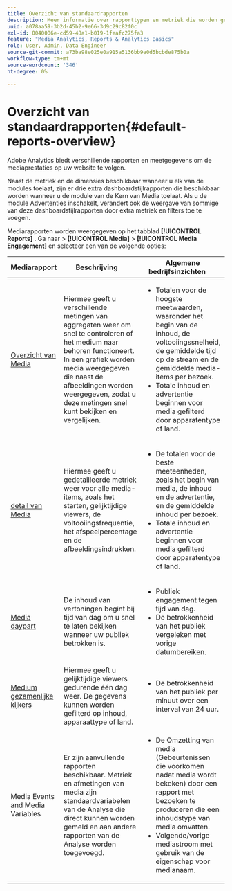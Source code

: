 ```yaml
---
title: Overzicht van standaardrapporten
description: Meer informatie over rapporttypen en metriek die worden gebruikt om media op uw website bij te houden. Ontdek de dashboardstijlrapporten die beschikbaar zijn met de module Media Core.
uuid: a078aa59-3b2d-45b2-9e66-3d9c29c82f0c
exl-id: 0040006e-cd59-48a1-b019-1feafc275fa3
feature: "Media Analytics, Reports & Analytics Basics"
role: User, Admin, Data Engineer
source-git-commit: a73ba98e025e0a915a5136bb9e0d5bcbde875b0a
workflow-type: tm+mt
source-wordcount: '346'
ht-degree: 0%

---
```


# Overzicht van standaardrapporten{#default-reports-overview}

Adobe Analytics biedt verschillende rapporten en meetgegevens om de mediaprestaties op uw website te volgen.

Naast de metriek en de dimensies beschikbaar wanneer u elk van de modules toelaat, zijn er drie extra dashboardstijlrapporten die beschikbaar worden wanneer u de module van de Kern van Media toelaat. Als u de module Advertenties inschakelt, verandert ook de weergave van sommige van deze dashboardstijlrapporten door extra metriek en filters toe te voegen.

Mediarapporten worden weergegeven op het tabblad **[!UICONTROL Reports]** . Ga naar > **[!UICONTROL Media]** > **[!UICONTROL Media Engagement]** en selecteer een van de volgende opties:

| Mediarapport | Beschrijving     | Algemene bedrijfsinzichten       |
| --- | --- | --- |
| [ Overzicht van Media ](media-reports-overview.md) | Hiermee geeft u verschillende metingen van aggregaten weer om snel te controleren of het medium naar behoren functioneert. In een grafiek worden media weergegeven die naast de afbeeldingen worden weergegeven, zodat u deze metingen snel kunt bekijken en vergelijken. | <ul> <li>Totalen voor de hoogste meetwaarden, waaronder het begin van de inhoud, de voltooiingssnelheid, de gemiddelde tijd op de stream en de gemiddelde media-items per bezoek.  </li> <li>Totale inhoud en advertentie beginnen voor media gefilterd door apparatentype of land.  </li> </ul> |
| [ detail van Media ](media-reports-detail.md) | Hiermee geeft u gedetailleerde metriek weer voor alle media-items, zoals het starten, gelijktijdige viewers, de voltooiingsfrequentie, het afspeelpercentage en de afbeeldingsindrukken. | <ul> <li>De totalen voor de beste meeteenheden, zoals het begin van media, de inhoud en de advertentie, en de gemiddelde inhoud per bezoek.  </li> <li>Totale inhoud en advertentie beginnen voor media gefilterd door apparatentype of land.  </li> </ul> |
| [ Media daypart ](media-reports-daypart.md) | De inhoud van vertoningen begint bij tijd van dag om u snel te laten bekijken wanneer uw publiek betrokken is. | <ul> <li>Publiek engagement tegen tijd van dag.  </li> <li>De betrokkenheid van het publiek vergeleken met vorige datumbereiken.  </li> </ul> |
| [ Medium gezamenlijke kijkers ](media-concurrent-viewers-reports.md) | Hiermee geeft u gelijktijdige viewers gedurende één dag weer. De gegevens kunnen worden gefilterd op inhoud, apparaattype of land. | <ul> <li>De betrokkenheid van het publiek per minuut over een interval van 24 uur.  </li> </ul> |
| Media Events and Media Variables | Er zijn aanvullende rapporten beschikbaar. Metriek en afmetingen van media zijn standaardvariabelen van de Analyse die direct kunnen worden gemeld en aan andere rapporten van de Analyse worden toegevoegd. | <ul> <li>De Omzetting van media (Gebeurtenissen die voorkomen nadat media wordt bekeken) door een rapport met bezoeken te produceren die een inhoudstype van media omvatten.  </li> <li>Volgende/vorige mediastroom met gebruik van de eigenschap voor medianaam.  </li> </ul> |
